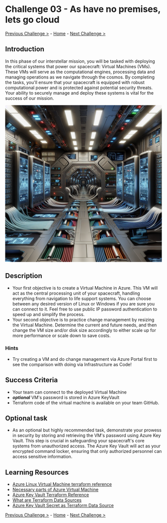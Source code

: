 # Challenge 03 - As have no premises, lets go cloud

[Previous Challenge >](Challenge-02.md) - [Home](../README.md) - [Next Challenge >](Challenge-04.md)

## Introduction

In this phase of our interstellar mission, you will be tasked with deploying the critical systems that power our spacecraft: Virtual Machines (VMs). These VMs will serve as the computational engines, processing data and managing operations as we navigate through the cosmos. By completing the tasks, you'll ensure that your spacecraft is equipped with robust computational power and is protected against potential security threats. Your ability to securely manage and deploy these systems is vital for the success of our mission.

  <img src="images/crew-vm.png" width="512"/>

## Description

- Your first objective is to create a Virtual Machine in Azure. This VM will act as the central processing unit of your spacecraft, handling everything from navigation to life support systems. You can choose between any desired version of Linux or Windows if you are sure you can connect to it. Feel free to use public IP password authentication to speed up and simplify the process. 
- Your second objective is to practice change management by resizing the Virtual Machine. Determine the current and future needs, and then change the VM size and/or disk size accordingly to either scale up for more performance or scale down to save costs. 

### Hints

- Try creating a VM and do change management via Azure Portal first to see the comparison with doing via Infrastructure as Code!

## Success Criteria

- Your team can connect to the deployed Virtual Machine
- ***optional*** VM's password is stored in Azure KeyVault
- Terraform code of the virtual machine is available on your team GitHub.

## Optional task

- As an optional but highly recommended task, demonstrate your prowess in security by storing and retrieving the VM's password using Azure Key Vault. This step is crucial in safeguarding your spacecraft's core systems from unauthorized access. The Azure Key Vault will act as your encrypted command locker, ensuring that only authorized personnel can access sensitive information.

## Learning Resources

- [Azure Linux Virtual Machine terraform reference](https://registry.terraform.io/providers/hashicorp/azurerm/latest/docs/resources/linux_virtual_machine)
- [Necessary parts of Azure Virtual Machine](https://learn.microsoft.com/en-us/azure/virtual-machines/overview#parts-of-a-vm-and-how-theyre-billed)
- [Azure Key Vault Terraform Reference](https://registry.terraform.io/providers/hashicorp/azurerm/latest/docs/resources/key_vault_secret)
- [What are Terraform Data Sources](https://developer.hashicorp.com/terraform/language/data-sources)
- [Azure Key Vault Secret as Terraform Data Source](https://registry.terraform.io/providers/hashicorp/azurerm/latest/docs/data-sources/key_vault_secret)

[Previous Challenge >](Challenge-02.md) - [Home](../README.md) - [Next Challenge >](Challenge-04.md)
